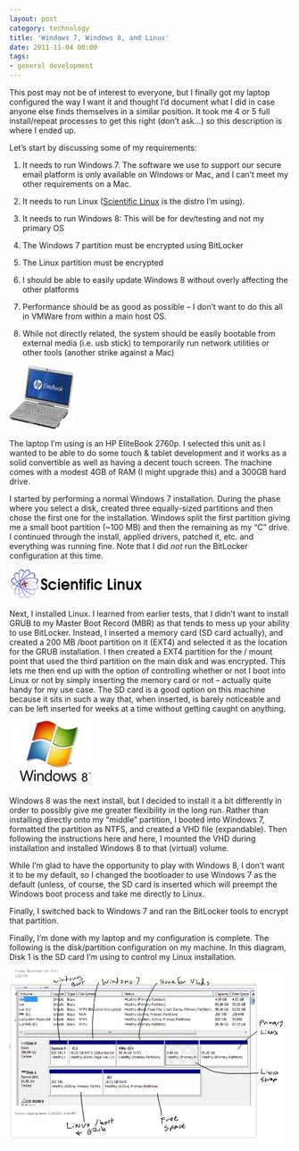 ```yaml
---
layout: post
category: technology
title: 'Windows 7, Windows 8, and Linux'
date: 2011-11-04 00:00
tags:
- general development
---
```

This post may not be of interest to everyone, but I finally got my laptop configured the way I want it and thought
I’d document what I did in case anyone else finds themselves in a similar position. It took me 4 or 5 full
install/repeat processes to get this right (don’t ask…) so this description is where I ended up.

Let’s start by discussing some of my requirements:

1. It needs to run Windows 7. The software we use to support our secure email platform is only available on
Windows or Mac, and I can’t meet my other requirements on a Mac.

2. It needs to run Linux ([Scientific Linux](https://www.scientificlinux.org/) is the distro I’m using).

3. It needs to run Windows 8: This will be for dev/testing and not my primary OS

4. The Windows 7 partition must be encrypted using BitLocker

5. The Linux partition must be encrypted

6. I should be able to easily update Windows 8 without overly affecting the other platforms

7. Performance should be as good as possible – I don’t want to do this all in VMWare from within a main host OS.

9. While not directly related, the system should be easily bootable from external media (i.e. usb stick) to
temporarily run network utilities or other tools (another strike against a Mac)

<img alt='EliteBook' src='/images/EliteBook.jpg' class='blogimage img-responsive'>

The laptop I’m using is an HP EliteBook 2760p. I selected this unit as I wanted to be able to do some
touch & tablet development and it works as a solid convertible as well as having a decent touch screen. The
machine comes with a modest 4GB of RAM (I might upgrade this) and a 300GB hard drive.

I started by performing a normal Windows 7 installation. During the phase where you select a disk, created
three equally-sized partitions and then chose the first one for the installation. Windows split the first
partition giving me a small boot partition (~100 MB) and then the remaining as my “C” drive. I continued
through the install, applied drivers, patched it, etc. and everything was running fine. Note that I did
*not* run the BitLocker configuration at this time.

<img alt='scientificlinux' src='/images/scientificlinux.png' class='blogimage img-responsive'>

Next, I installed Linux. I learned from earlier tests, that I didn’t want to install GRUB to my Master Boot
Record (MBR) as that tends to mess up your ability to use BitLocker. Instead, I inserted a memory card (SD
card actually), and created a 200 MB /boot partition on it (EXT4) and selected it as the location for the
GRUB installation. I then created a EXT4 partition for the / mount point that used the third partition on the
main disk and was encrypted. This lets me then end up with the option of controlling whether or not I boot
into Linux or not by simply inserting the memory card or not – actually quite handy for my use case. The SD
card is a good option on this machine because it sits in such a way that, when inserted, is barely noticeable
and can be left inserted for weeks at a time without getting caught on anything.

<img alt='Windows 8' src='/images/windows8.jpg' class='blogimage img-responsive'>

Windows 8 was the next install, but I decided to install it a bit differently in order to possibly give me
greater flexibility in the long run. Rather than installing directly onto my “middle” partition, I booted
into Windows 7, formatted the partition as NTFS, and created a VHD file (expandable). Then following the
instructions here and here, I mounted the VHD during installation and installed Windows 8 to that (virtual)
volume.

While I’m glad to have the opportunity to play with Windows 8, I don’t want it to be my default, so I
changed the bootloader to use Windows 7 as the default (unless, of course, the SD card is inserted which
will preempt the Windows boot process and take me directly to Linux.

Finally, I switched back to Windows 7 and ran the BitLocker tools to encrypt that partition.

Finally, I’m done with my laptop and my configuration is complete. The following is the disk/partition
configuration on my machine. In this diagram, Disk 1 is the SD card I’m using to control my Linux
installation.

<img alt='Disk Partitions' src='/images/DiskPartitions.png' class='blogimage img-responsive'>
